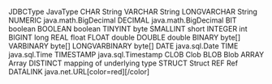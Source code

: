 JDBCType            JavaType
    CHAR                String
    VARCHAR             String
    LONGVARCHAR         String
    NUMERIC             java.math.BigDecimal
    DECIMAL             java.math.BigDecimal
    BIT                 boolean
    BOOLEAN             boolean
    TINYINT             byte
    SMALLINT            short
    INTEGER             int
    BIGINT              long
    REAL                float
    FLOAT               double
    DOUBLE              double
    BINARY              byte[]
    VARBINARY           byte[]
    LONGVARBINARY               byte[]
    DATE                java.sql.Date
    TIME                java.sql.Time
    TIMESTAMP           java.sql.Timestamp
    CLOB                Clob
    BLOB                Blob
    ARRAY               Array
    DISTINCT            mapping of underlying type
    STRUCT              Struct
    REF                 Ref
    DATALINK            java.net.URL[color=red][/color]